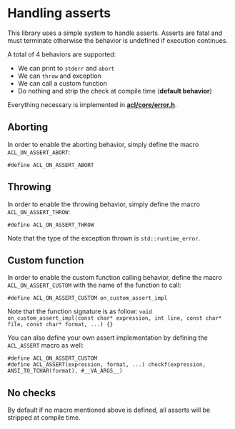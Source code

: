 # Handling asserts

This library uses a simple system to handle asserts. Asserts are fatal and must terminate otherwise the behavior is undefined if execution continues.

A total of 4 behaviors are supported:

*  We can print to `stderr` and `abort`
*  We can `throw` and exception
*  We can call a custom function
*  Do nothing and strip the check at compile time (**default behavior**)

Everything necessary is implemented in [**acl/core/error.h**](../includes/acl/core/error.h).

## Aborting

In order to enable the aborting behavior, simply define the macro `ACL_ON_ASSERT_ABORT`:

`#define ACL_ON_ASSERT_ABORT`

## Throwing

In order to enable the throwing behavior, simply define the macro `ACL_ON_ASSERT_THROW`:

`#define ACL_ON_ASSERT_THROW`

Note that the type of the exception thrown is `std::runtime_error`.

## Custom function

In order to enable the custom function calling behavior, define the macro `ACL_ON_ASSERT_CUSTOM` with the name of the function to call:

`#define ACL_ON_ASSERT_CUSTOM on_custom_assert_impl`

Note that the function signature is as follow: `void on_custom_assert_impl(const char* expression, int line, const char* file, const char* format, ...) {}`

You can also define your own assert implementation by defining the `ACL_ASSERT` macro as well:

```
#define ACL_ON_ASSERT_CUSTOM
#define ACL_ASSERT(expression, format, ...) checkf(expression, ANSI_TO_TCHAR(format), #__VA_ARGS__)
```

## No checks

By default if no macro mentioned above is defined, all asserts will be stripped at compile time.
